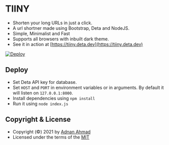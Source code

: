 # TIINY
- Shorten your long URLs in just a click.
- A url shortner made using Bootstrap, Deta and NodeJS.
- Simple, Minimalist and Fast
- Supports all browsers with inbuilt dark theme.
- See it in action at [https://tiiny.deta.dev](https://tiiny.deta.dev)


[![Deploy](https://button.deta.dev/1/svg)](https://go.deta.dev/deploy?repo=https://github.com/yasirarism/tiiny)

## Deploy
- Set Deta API key for database.
- Set `HOST` and `PORT` in environment variables or in arguments. By default it will listen on `127.0.0.1:8000`.
- Install dependencies using `npm install`
- Run it using `node index.js`

## Copyright & License
- Copyright (©) 2021 by [Adnan Ahmad](https://github.com/viperadnan-git)
- Licensed under the terms of the [MIT](./LICENSE)
